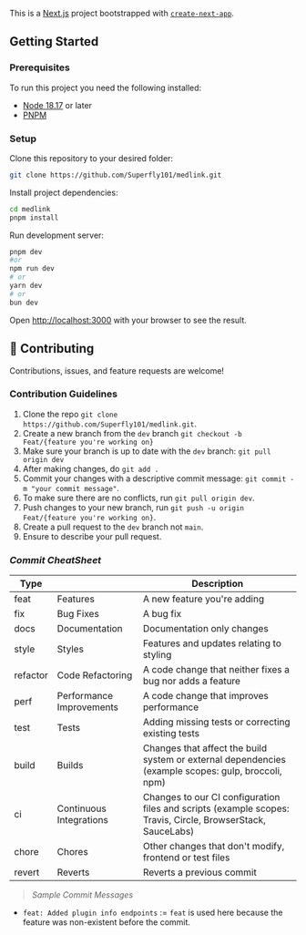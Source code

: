 This is a [Next.js](https://nextjs.org/) project bootstrapped with [`create-next-app`](https://github.com/vercel/next.js/tree/canary/packages/create-next-app).

## Getting Started

### Prerequisites

To run this project you need the following installed:

- [Node 18.17](https://nodejs.org/) or later
- [PNPM](https://pnpm.io/)

### Setup

Clone this repository to your desired folder:

```bash
git clone https://github.com/Superfly101/medlink.git
```

Install project dependencies:
```bash
cd medlink
pnpm install
```

Run development server:

```bash
pnpm dev
#or
npm run dev
# or
yarn dev
# or
bun dev
```

Open [http://localhost:3000](http://localhost:3000) with your browser to see the result.

<!-- CONTRIBUTING -->

## 🤝 Contributing

Contributions, issues, and feature requests are welcome!

### Contribution Guidelines

1. Clone the repo `git clone  https://github.com/Superfly101/medlink.git`.
2. Create a new branch from the `dev` branch `git checkout -b Feat/{feature you're working on}`
3. Make sure your branch is up to date with the `dev` branch: `git pull origin dev`
4. After making changes, do `git add .`
5. Commit your changes with a descriptive commit message: `git commit -m "your commit message"`.
6. To make sure there are no conflicts, run `git pull origin dev`.
7. Push changes to your new branch, run `git push -u origin Feat/{feature you're working on}`.
8. Create a pull request to the `dev` branch not `main`.
9. Ensure to describe your pull request.

### _Commit CheatSheet_

| Type     |                          | Description                                                                                                 |
| -------- | ------------------------ | ----------------------------------------------------------------------------------------------------------- |
| feat     | Features                 | A new feature you're adding                                                                                              |
| fix      | Bug Fixes                | A bug fix                                                                                                   |
| docs     | Documentation            | Documentation only changes                                                                                  |
| style    | Styles                   | Features and updates relating to styling                                                                   |
| refactor | Code Refactoring         | A code change that neither fixes a bug nor adds a feature                                                   |
| perf     | Performance Improvements | A code change that improves performance                                                                     |
| test     | Tests                    | Adding missing tests or correcting existing tests                                                           |
| build    | Builds                   | Changes that affect the build system or external dependencies (example scopes: gulp, broccoli, npm)         |
| ci       | Continuous Integrations  | Changes to our CI configuration files and scripts (example scopes: Travis, Circle, BrowserStack, SauceLabs) |
| chore    | Chores                   | Other changes that don't modify, frontend or test files                                                    |
| revert   | Reverts                  | Reverts a previous commit                                                                                   |

> _Sample Commit Messages_

- `feat: Added plugin info endpoints` := `feat` is used here because the feature was non-existent before the commit.



